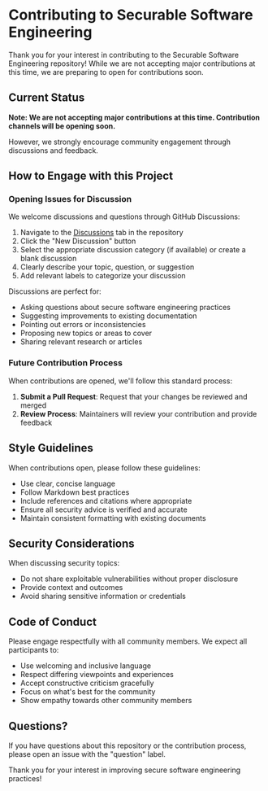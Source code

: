 # Contributing to Securable Software Engineering

Thank you for your interest in contributing to the Securable Software Engineering repository! While we are not accepting major contributions at this time, we are preparing to open for contributions soon.

## Current Status

**Note: We are not accepting major contributions at this time. Contribution channels will be opening soon.**

However, we strongly encourage community engagement through discussions and feedback.

## How to Engage with this Project

### Opening Issues for Discussion

We welcome discussions and questions through GitHub Discussions:

1. Navigate to the [Discussions](../../discussions) tab in the repository
2. Click the "New Discussion" button
3. Select the appropriate discussion category (if available) or create a blank discussion
4. Clearly describe your topic, question, or suggestion
5. Add relevant labels to categorize your discussion

Discussions are perfect for:

- Asking questions about secure software engineering practices
- Suggesting improvements to existing documentation
- Pointing out errors or inconsistencies
- Proposing new topics or areas to cover
- Sharing relevant research or articles

### Future Contribution Process

When contributions are opened, we'll follow this standard process:

1. **Submit a Pull Request**: Request that your changes be reviewed and merged
2. **Review Process**: Maintainers will review your contribution and provide feedback

## Style Guidelines

When contributions open, please follow these guidelines:

- Use clear, concise language
- Follow Markdown best practices
- Include references and citations where appropriate
- Ensure all security advice is verified and accurate
- Maintain consistent formatting with existing documents

## Security Considerations

When discussing security topics:

- Do not share exploitable vulnerabilities without proper disclosure
- Provide context and outcomes
- Avoid sharing sensitive information or credentials

## Code of Conduct

Please engage respectfully with all community members. We expect all participants to:

- Use welcoming and inclusive language
- Respect differing viewpoints and experiences
- Accept constructive criticism gracefully
- Focus on what's best for the community
- Show empathy towards other community members

## Questions?

If you have questions about this repository or the contribution process, please open an issue with the "question" label.

Thank you for your interest in improving secure software engineering practices!
